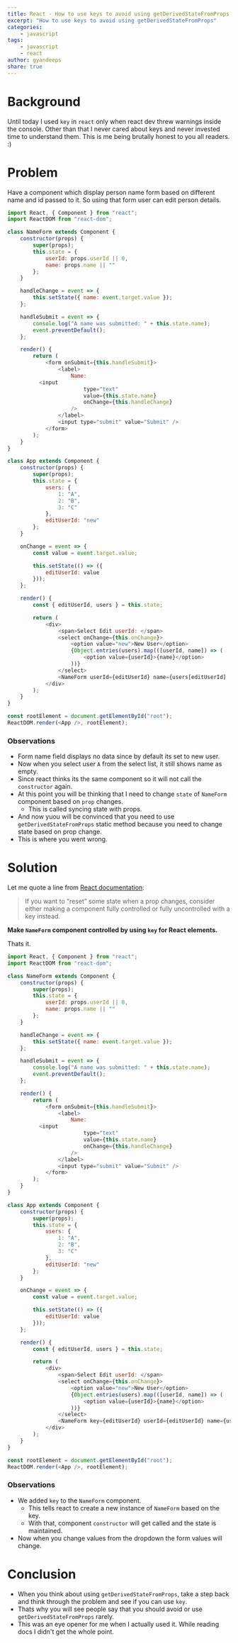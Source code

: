 ```yaml
---
title: React - How to use keys to avoid using getDerivedStateFromProps
excerpt: "How to use keys to avoid using getDerivedStateFromProps"
categories:
    - javascript
tags: 
    - javascript
    - react
author: gyandeeps
share: true
---
```


# Background

Until today I used `key` in `react` only when react dev threw warnings inside the console. Other than that I never cared about keys and never invested time to understand them. This is me being brutally honest to you all readers. :)

# Problem

Have a component which display person name form based on different name and id passed to it. So using that form user can edit person details.

```js
import React, { Component } from "react";
import ReactDOM from "react-dom";

class NameForm extends Component {
    constructor(props) {
        super(props);
        this.state = {
            userId: props.userId || 0,
            name: props.name || ""
        };
    }

    handleChange = event => {
        this.setState({ name: event.target.value });
    };

    handleSubmit = event => {
        console.log("A name was submitted: " + this.state.name);
        event.preventDefault();
    };

    render() {
        return (
            <form onSubmit={this.handleSubmit}>
                <label>
                    Name:
          <input
                        type="text"
                        value={this.state.name}
                        onChange={this.handleChange}
                    />
                </label>
                <input type="submit" value="Submit" />
            </form>
        );
    }
}

class App extends Component {
    constructor(props) {
        super(props);
        this.state = {
            users: {
                1: "A",
                2: "B",
                3: "C"
            },
            editUserId: "new"
        };
    }

    onChange = event => {
        const value = event.target.value;

        this.setState(() => ({
            editUserId: value
        }));
    };

    render() {
        const { editUserId, users } = this.state;

        return (
            <div>
                <span>Select Edit userId: </span>
                <select onChange={this.onChange}>
                    <option value="new">New User</option>
                    {Object.entries(users).map(([userId, name]) => (
                        <option value={userId}>{name}</option>
                    ))}
                </select>
                <NameForm userId={editUserId} name={users[editUserId] || ""} />
            </div>
        );
    }
}

const rootElement = document.getElementById("root");
ReactDOM.render(<App />, rootElement);
```

### Observations

* Form name field displays no data since by default its set to new user.
* Now when you select user `A` from the select list, it still shows name as empty.
* Since react thinks its the same component so it will not call the `constructor` again.
* At this point you will be thinking that I need to change `state` of `NameForm` component based on `prop` changes.
    * This is called syncing state with props.
* And now yuou will be convinced that you need to use `getDerivedStateFromProps` static method because you need to change state based on prop change.
* This is where you went wrong.
  
# Solution

Let me quote a line from [React documentation](https://reactjs.org/docs/react-component.html#static-getderivedstatefromprops):

> If you want to “reset” some state when a prop changes, consider either making a component fully controlled or fully uncontrolled with a key instead.

**Make `NameForm` component controlled by using `key` for React elements.**

Thats it.

```js
import React, { Component } from "react";
import ReactDOM from "react-dom";

class NameForm extends Component {
    constructor(props) {
        super(props);
        this.state = {
            userId: props.userId || 0,
            name: props.name || ""
        };
    }

    handleChange = event => {
        this.setState({ name: event.target.value });
    };

    handleSubmit = event => {
        console.log("A name was submitted: " + this.state.name);
        event.preventDefault();
    };

    render() {
        return (
            <form onSubmit={this.handleSubmit}>
                <label>
                    Name:
          <input
                        type="text"
                        value={this.state.name}
                        onChange={this.handleChange}
                    />
                </label>
                <input type="submit" value="Submit" />
            </form>
        );
    }
}

class App extends Component {
    constructor(props) {
        super(props);
        this.state = {
            users: {
                1: "A",
                2: "B",
                3: "C"
            },
            editUserId: "new"
        };
    }

    onChange = event => {
        const value = event.target.value;

        this.setState(() => ({
            editUserId: value
        }));
    };

    render() {
        const { editUserId, users } = this.state;

        return (
            <div>
                <span>Select Edit userId: </span>
                <select onChange={this.onChange}>
                    <option value="new">New User</option>
                    {Object.entries(users).map(([userId, name]) => (
                        <option value={userId}>{name}</option>
                    ))}
                </select>
                <NameForm key={editUserId} userId={editUserId} name={users[editUserId] || ""} />
            </div>
        );
    }
}

const rootElement = document.getElementById("root");
ReactDOM.render(<App />, rootElement);
```

### Observations

* We added `key` to the `NameForm` component.
    * This tells react to create a new instance of `NameForm` based on the key.
    * With that, component `constructor` will get called and the state is maintained.
* Now when you change values from the dropdown the form values will change.

# Conclusion

* When you think about using `getDerivedStateFromProps`, take a step back and think through the problem and see if you can use `key`.
* Thats why you will see people say that you should avoid or use `getDerivedStateFromProps` rarely.
* This was an eye opener for me when I actually used it. While reading docs I didn't get the whole point.
